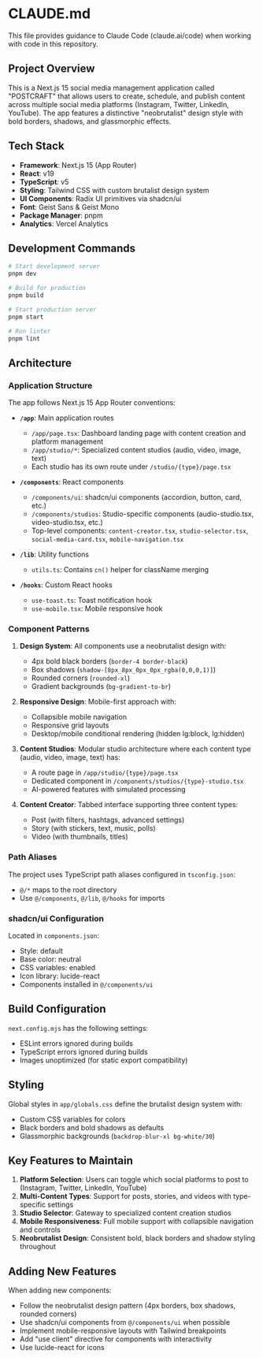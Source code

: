 # CLAUDE.md

This file provides guidance to Claude Code (claude.ai/code) when working with code in this repository.

## Project Overview

This is a Next.js 15 social media management application called "POSTCRAFT" that allows users to create, schedule, and publish content across multiple social media platforms (Instagram, Twitter, LinkedIn, YouTube). The app features a distinctive "neobrutalist" design style with bold borders, shadows, and glassmorphic effects.

## Tech Stack

- **Framework**: Next.js 15 (App Router)
- **React**: v19
- **TypeScript**: v5
- **Styling**: Tailwind CSS with custom brutalist design system
- **UI Components**: Radix UI primitives via shadcn/ui
- **Font**: Geist Sans & Geist Mono
- **Package Manager**: pnpm
- **Analytics**: Vercel Analytics

## Development Commands

```bash
# Start development server
pnpm dev

# Build for production
pnpm build

# Start production server
pnpm start

# Run linter
pnpm lint
```

## Architecture

### Application Structure

The app follows Next.js 15 App Router conventions:

- **`/app`**: Main application routes
  - `/app/page.tsx`: Dashboard landing page with content creation and platform management
  - `/app/studio/*`: Specialized content studios (audio, video, image, text)
  - Each studio has its own route under `/studio/{type}/page.tsx`

- **`/components`**: React components
  - `/components/ui`: shadcn/ui components (accordion, button, card, etc.)
  - `/components/studios`: Studio-specific components (audio-studio.tsx, video-studio.tsx, etc.)
  - Top-level components: `content-creator.tsx`, `studio-selector.tsx`, `social-media-card.tsx`, `mobile-navigation.tsx`

- **`/lib`**: Utility functions
  - `utils.ts`: Contains `cn()` helper for className merging

- **`/hooks`**: Custom React hooks
  - `use-toast.ts`: Toast notification hook
  - `use-mobile.tsx`: Mobile responsive hook

### Component Patterns

1. **Design System**: All components use a neobrutalist design with:
   - 4px bold black borders (`border-4 border-black`)
   - Box shadows (`shadow-[8px_8px_0px_0px_rgba(0,0,0,1)]`)
   - Rounded corners (`rounded-xl`)
   - Gradient backgrounds (`bg-gradient-to-br`)

2. **Responsive Design**: Mobile-first approach with:
   - Collapsible mobile navigation
   - Responsive grid layouts
   - Desktop/mobile conditional rendering (hidden lg:block, lg:hidden)

3. **Content Studios**: Modular studio architecture where each content type (audio, video, image, text) has:
   - A route page in `/app/studio/{type}/page.tsx`
   - Dedicated component in `/components/studios/{type}-studio.tsx`
   - AI-powered features with simulated processing

4. **Content Creator**: Tabbed interface supporting three content types:
   - Post (with filters, hashtags, advanced settings)
   - Story (with stickers, text, music, polls)
   - Video (with thumbnails, titles)

### Path Aliases

The project uses TypeScript path aliases configured in `tsconfig.json`:
- `@/*` maps to the root directory
- Use `@/components`, `@/lib`, `@/hooks` for imports

### shadcn/ui Configuration

Located in `components.json`:
- Style: default
- Base color: neutral
- CSS variables: enabled
- Icon library: lucide-react
- Components installed in `@/components/ui`

## Build Configuration

`next.config.mjs` has the following settings:
- ESLint errors ignored during builds
- TypeScript errors ignored during builds
- Images unoptimized (for static export compatibility)

## Styling

Global styles in `app/globals.css` define the brutalist design system with:
- Custom CSS variables for colors
- Black borders and bold shadows as defaults
- Glassmorphic backgrounds (`backdrop-blur-xl bg-white/30`)

## Key Features to Maintain

1. **Platform Selection**: Users can toggle which social platforms to post to (Instagram, Twitter, LinkedIn, YouTube)
2. **Multi-Content Types**: Support for posts, stories, and videos with type-specific settings
3. **Studio Selector**: Gateway to specialized content creation studios
4. **Mobile Responsiveness**: Full mobile support with collapsible navigation and controls
5. **Neobrutalist Design**: Consistent bold, black borders and shadow styling throughout

## Adding New Features

When adding new components:
- Follow the neobrutalist design pattern (4px borders, box shadows, rounded corners)
- Use shadcn/ui components from `@/components/ui` when possible
- Implement mobile-responsive layouts with Tailwind breakpoints
- Add "use client" directive for components with interactivity
- Use lucide-react for icons
